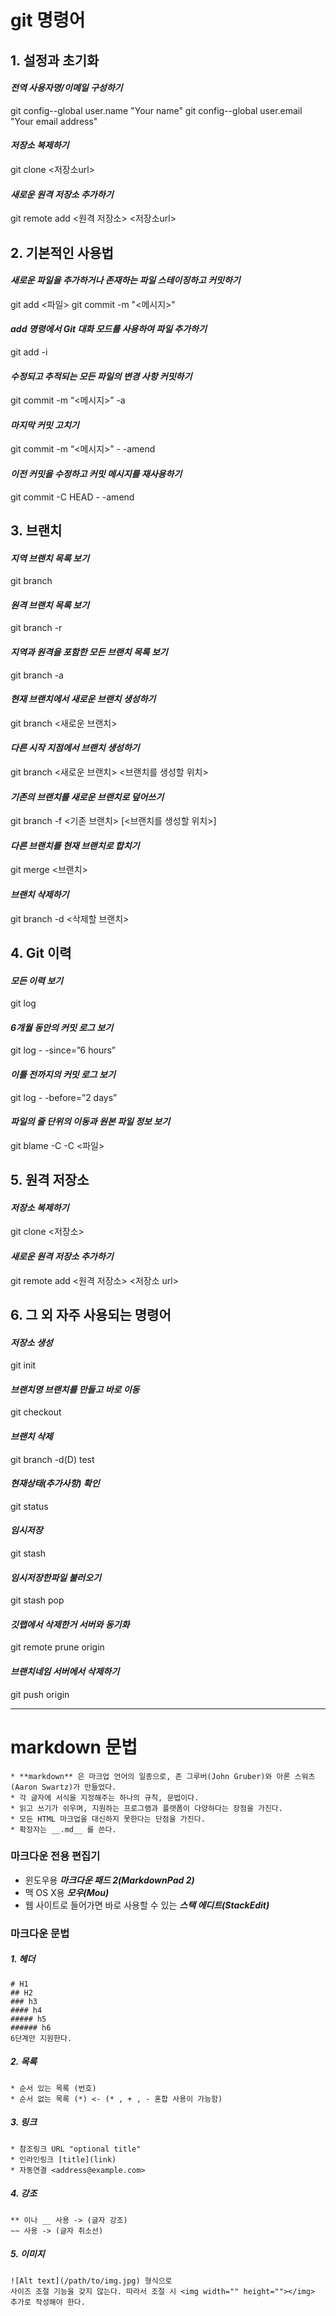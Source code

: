 # git 명령어
## 1. 설정과 초기화
#### _전역 사용자명/이메일 구성하기_
git config--global user.name "Your name"
git config--global user.email "Your email address"
#### _저장소 복제하기_
git clone <저장소url>
#### _새로운 원격 저장소 추가하기_
git remote add <원격 저장소> <저장소url>


## 2. 기본적인 사용법
#### _새로운 파일을 추가하거나 존재하는 파일 스테이징하고 커밋하기_
git add <파일>
git commit -m "<메시지>"
#### _add 명령에서 Git 대화 모드를 사용하여 파일 추가하기_
git add -i
#### _수정되고 추적되는 모든 파일의 변경 사항 커밋하기_
git commit -m “<메시지>” -a
#### _마지막 커밋 고치기_
git commit -m “<메시지>” - -amend
#### _이전 커밋을 수정하고 커밋 메시지를 재사용하기_
git commit -C HEAD - -amend


## 3. 브랜치
#### _지역 브랜치 목록 보기_
git branch
#### _원격 브랜치 목록 보기_
git branch -r
#### _지역과 원격을 포함한 모든 브랜치 목록 보기_
git branch -a
#### _현재 브랜치에서 새로운 브랜치 생성하기_
git branch <새로운 브랜치>
#### _다른 시작 지점에서 브랜치 생성하기_
git branch <새로운 브랜치> <브랜치를 생성할 위치>
#### _기존의 브랜치를 새로운 브랜치로 덮어쓰기_
git branch -f <기존 브랜치> [<브랜치를 생성할 위치>]
#### _다른 브랜치를 현재 브랜치로 합치기_
git merge <브랜치>
#### _브랜치 삭제하기_
git branch -d <삭제할 브랜치>


## 4. Git 이력
#### _모든 이력 보기_
git log
#### _6개월 동안의 커밋 로그 보기_
git log - -since=”6 hours”
#### _이틀 전까지의 커밋 로그 보기_
git log - -before=”2 days”
#### _파일의 줄 단위의 이동과 원본 파일 정보 보기_
git blame -C -C <파일>


## 5. 원격 저장소
#### _저장소 복제하기_
git clone <저장소>
#### _새로운 원격 저장소 추가하기_
git remote add <원격 저장소> <저장소 url>


## 6. 그 외 자주 사용되는 명령어
#### _저장소 생성_
git init
#### _브랜치명 브랜치를 만들고 바로 이동_
git checkout
#### _브랜치 삭제_
git branch -d(D) test
#### _현재상태(추가사항) 확인_
git status
#### _임시저장_
git stash
#### _임시저장한파일 불러오기_
git stash pop
#### _깃랩에서 삭제한거 서버와 동기화_
git remote prune origin
#### _브랜치네임 서버에서 삭제하기_
git push origin


<hr/>


# markdown 문법
~~~
* **markdown** 은 마크업 언어의 일종으로, 존 그루버(John Gruber)와 아론 스워츠(Aaron Swartz)가 만들었다.
* 각 글자에 서식을 지정해주는 하나의 규칙, 문법이다.
* 읽고 쓰기가 쉬우며, 지원하는 프로그램과 플랫폼이 다양하다는 장점을 가진다.
* 모든 HTML 마크업을 대신하지 못한다는 단점을 가진다.
* 확장자는 __.md__ 를 쓴다.
~~~

### 마크다운 전용 편집기
* 윈도우용 ***마크다운 패드 2(MarkdownPad 2)*** 
* 맥 OS X용 ***모우(Mou)***
* 웹 사이트로 들어가면 바로 사용할 수 있는 ***스택 에디트(StackEdit)***

### 마크다운 문법
##### 1. 헤더
~~~
# H1
## H2
### h3
#### h4
##### h5
###### h6
6단계만 지원한다.
~~~

  ##### 2. 목록
~~~
* 순서 있는 목록 (번호)
* 순서 없는 목록 (*) <- (* , + , - 혼합 사용이 가능함)
~~~

##### 3. 링크
~~~
* 참조링크 URL "optional title"
* 인라인링크 [title](link)
* 자동연결 <address@example.com>
~~~

##### 4. 강조
~~~
** 이나 __ 사용 -> (글자 강조)
~~ 사용 -> (글자 취소선)
~~~

##### 5. 이미지
~~~
![Alt text](/path/to/img.jpg) 형식으로 
사이즈 조절 기능을 갖지 않는다. 따라서 조절 시 <img width="" height=""></img> 추가로 작성해야 한다.
~~~


